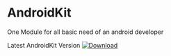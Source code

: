 # AndroidKit
One Module for all basic need of an android developer

Latest AndroidKit Version [ ![Download](https://api.bintray.com/packages/must7hsan/Android/com.logician.studio.androidkit/images/download.svg) ](https://bintray.com/must7hsan/Android/com.logician.studio.androidkit/_latestVersion)
